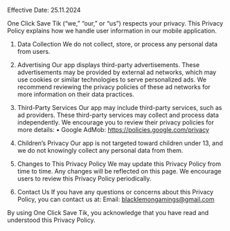 Effective Date: 25.11.2024

One Click Save Tik (“we,” “our,” or “us”) respects your privacy. This Privacy Policy explains how we handle user information in our mobile application.

1. Data Collection
We do not collect, store, or process any personal data from users.

2. Advertising
Our app displays third-party advertisements. These advertisements may be provided by external ad networks, which may use cookies or similar technologies to serve personalized ads. We recommend reviewing the privacy policies of these ad networks for more information on their data practices.

3. Third-Party Services
Our app may include third-party services, such as ad providers. These third-party services may collect and process data independently. We encourage you to review their privacy policies for more details:
	•	Google AdMob: https://policies.google.com/privacy

4. Children’s Privacy
Our app is not targeted toward children under 13, and we do not knowingly collect any personal data from them.

5. Changes to This Privacy Policy
We may update this Privacy Policy from time to time. Any changes will be reflected on this page. We encourage users to review this Privacy Policy periodically.

6. Contact Us
If you have any questions or concerns about this Privacy Policy, you can contact us at:
Email: blacklemongamings@gmail.com

By using One Click Save Tik, you acknowledge that you have read and understood this Privacy Policy.
